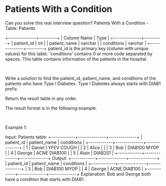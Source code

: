 # Patients With a Condition

Can you solve this real interview question? Patients With a Condition - Table: Patients


+--------------+---------+
| Column Name  | Type    |
+--------------+---------+
| patient_id   | int     |
| patient_name | varchar |
| conditions   | varchar |
+--------------+---------+
patient_id is the primary key (column with unique values) for this table.
'conditions' contains 0 or more code separated by spaces. 
This table contains information of the patients in the hospital.


 

Write a solution to find the patient_id, patient_name, and conditions of the patients who have Type I Diabetes. Type I Diabetes always starts with DIAB1 prefix.

Return the result table in any order.

The result format is in the following example.

 

Example 1:


Input: 
Patients table:
+------------+--------------+--------------+
| patient_id | patient_name | conditions   |
+------------+--------------+--------------+
| 1          | Daniel       | YFEV COUGH   |
| 2          | Alice        |              |
| 3          | Bob          | DIAB100 MYOP |
| 4          | George       | ACNE DIAB100 |
| 5          | Alain        | DIAB201      |
+------------+--------------+--------------+
Output: 
+------------+--------------+--------------+
| patient_id | patient_name | conditions   |
+------------+--------------+--------------+
| 3          | Bob          | DIAB100 MYOP |
| 4          | George       | ACNE DIAB100 | 
+------------+--------------+--------------+
Explanation: Bob and George both have a condition that starts with DIAB1.